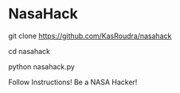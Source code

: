 # NasaHack

git clone https://github.com/KasRoudra/nasahack

cd nasahack

python nasahack.py 


Follow Instructions! Be a NASA Hacker!
